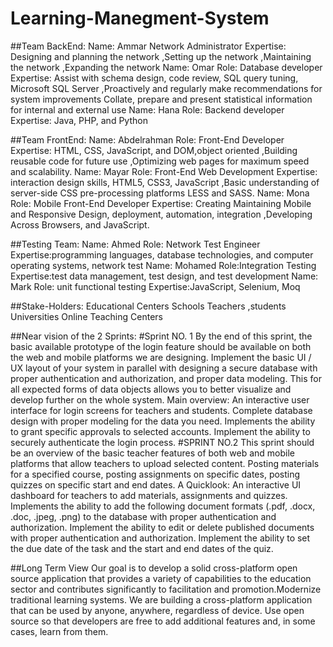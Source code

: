 # Learning-Manegment-System
##Team BackEnd:
Name: Ammar Network Administrator Expertise: Designing and planning the network ,Setting up the network ,Maintaining the network ,Expanding the network
Name: Omar Role: Database developer Expertise: Assist with schema design, code review, SQL query tuning, Microsoft SQL Server ,Proactively and regularly make recommendations for system improvements Collate, prepare and present statistical information for internal and external use
Name: Hana Role: Backend developer Expertise: Java, PHP, and Python

##Team FrontEnd:
Name: Abdelrahman Role: Front-End Developer Expertise: HTML, CSS, JavaScript, and DOM,object oriented ,Building reusable code for future use ,Optimizing web pages for maximum speed and scalability.
Name: Mayar Role: Front-End Web Development Expertise: interaction design skills, HTML5, CSS3, JavaScript ,Basic understanding of server-side CSS pre-processing platforms LESS and SASS.
Name: Mona Role: Mobile Front-End Developer Expertise:  Creating Maintaining Mobile and Responsive Design, deployment, automation, integration ,Developing Across Browsers, and JavaScript.

##Testing Team:
Name: Ahmed Role: Network Test Engineer Expertise:programming languages, database technologies, and computer operating systems, network test
Name: Mohamed Role:Integration Testing Expertise:test data management, test design, and test development
Name: Mark Role: unit functional testing Expertise:JavaScript, Selenium, Moq

##Stake-Holders:
Educational Centers 
Schools 
Teachers ,students
Universities 
Online Teaching Centers 

##Near vision of the 2 Sprints:
#Sprint NO. 1
By the end of this sprint, the basic available prototype of the login feature should be available on both the web and mobile platforms  we are designing. 
 Implement the basic UI / UX layout of your system in parallel with designing a secure database with proper authentication and authorization, and proper data modeling. 
 This for all expected forms of data objects allows you to better visualize and develop further on the whole system. Main overview: 
 An interactive user interface for login screens for  teachers and students.  Complete database design with proper modeling for the data you need. Implements the ability to grant specific approvals to selected accounts. Implement the ability to securely authenticate the login process.
#SPRINT NO.2
This sprint should be an overview of the  basic teacher features of both web and mobile platforms that allow teachers  to upload selected content. 
 Posting materials for a specified course, posting assignments on specific dates, posting quizzes on specific start and end dates. 
A Quicklook:
 An interactive UI dashboard for teachers to add materials, assignments and quizzes. 
 Implements the ability to add the following document formats (.pdf, .docx, .doc, .jpeg, .png) to the database with proper authentication and authorization. 
 Implement the ability to edit or delete published documents with proper authentication and authorization. 
 Implement the ability to set the due date of the task and the start and end dates of the quiz.

##Long Term View
Our goal is to develop a solid cross-platform open source application that provides a variety of capabilities to the education sector and contributes significantly to facilitation and promotion.Modernize traditional learning systems. We are building a cross-platform application that can be used by anyone, anywhere, regardless of device. 
 Use open source so that developers are free to  add additional features and, in some cases, learn from them.
